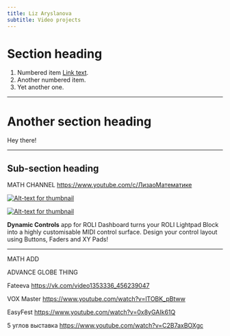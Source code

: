 ```yaml
---
title: Liz Aryslanova
subtitle: Video projects
---
```


# Section heading

1. Numbered item [Link text](https://roli.com/products/software/blocks-dashboard).
2. Another numbered item.
3. Yet another one.


---

# Another section heading

Hey there!

---


## Sub-section heading

MATH CHANNEL https://www.youtube.com/c/ЛизаоМатематике



[![Alt-text for thumbnail](https://img.youtube.com/vi/-pSEr79Ibxw/0.jpg)](https://www.youtube.com/watch?v=-pSEr79Ibxw)





[![Alt-text for thumbnail](https://img.youtube.com/vi/NrpUNTRJZtc/0.jpg)](https://www.youtube.com/watch?v=NrpUNTRJZtc)

**Dynamic Controls** app for ROLI Dashboard turns your ROLI Lightpad Block into a highly customisable MIDI control surface.
Design your control layout using Buttons, Faders and XY Pads!

---

MATH ADD



ADVANCE GLOBE THING



Fateeva https://vk.com/video1353336_456239047

VOX Master https://www.youtube.com/watch?v=lTOBK_pBtww

EasyFest https://www.youtube.com/watch?v=0x8yGAIk61Q

5 углов выставка https://www.youtube.com/watch?v=C2B7axBOXgc




